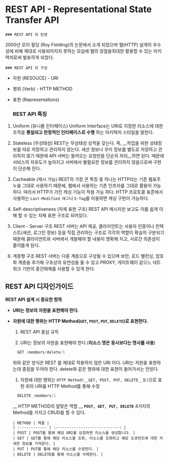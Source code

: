 
# REST API - Representational State Transfer API

    ### REST API 의 탄생
  
  2000년 로이 필딩 (Roy Fielding)의 논문에서 소개 되었으며 웹(HTTP) 설계의 우수성에 비해 제대로 사용되어지지 못하는 모습에 웹의 장점을최대한 활용할 수 있는 아키텍처로써 발표하게 되었다.
  
    ### REST API 의 구성
  
  - 자원 (RESOUCE) - URI
  - 행위 (Verb) - HTTP METHOD
  - 표현 (Representations)
  
    ### REST API 특징
  
  1. Uniform (유니폼 인터페이스)
  Uniform Interface는 URI로 지정한 리소스에 대한 조작을 __통일되고 한정적인 인터페이스로 수행__ 하는 아키텍처 스타일을 말한다.
  
  1. Stateless (무상태성)
  REST는 무상태성 성격을 갖는다. 즉, __작업을 위한 상태정보를 따로 저장하고 관리하지 않는다. 세션 정보나 쿠키 정보를 별도로 저장하고 관리하지 않기 때문에 API 서버는 들어오는 요청만을 단순히 처리__하면 된다. 때문에 서비스의 자유도가 높아지고 서버에서 불필요한 정보를 관리하지 않음으로써 구현이 단순해 진다.
  
  1. Cacheable (캐시 가능)
  REST의 가장 큰 특징 중 하나는 HTTP라는 기존 웹표주누을 그대로 사용하기 때문에, 웹에서 사용하는 기존 인프라를 그대로 활용이 가능하다. 따라서 HTTP가 가진 캐싱 기능이 적용 가능 하다. HTTP 프로토콜 표준에서 사용하는 `Last-Modified 태그`나 `E-Tag`를 이용하면 캐싱 구현이 가능하다.
  
  1. Self-descriptiveness (자체 표현 구조)
  REST API 메시지만 보고도 이를 쉽게 이해 할 수 있는 자체 표현 구조로 되어있다.
  
  1. Client - Server 구조
  REST 서버는 API 제공, 클라이언트는 사용자 인증이나 컨텍스트(세션, 로그인 정보) 등을 직접 관리하는 구조로 각각의 역할이 확실히 구분되기 때문에 클라이언트와 서버에서 개발해야 할 내용이 명확해 지고, 서로간 의존성이 줄어들게 된다.
  
  1. 계층형 구조
  REST 서버는 다중 계층으로 구성될 수 있으며 보안, 로드 밸런싱, 암호화 계층을 추가해 구조상의 유연성을 둘 수 있고 PROXY, 게이트웨이 같으느 네트워크 기반의 중간매체를 사용할 수 있게 한다.
  
  ## REST API 디자인가이드
  
  __REST API 설계 시 중요한 항목__
  - __URI는 정보의 자원을 표현해야 한다.__
  - __자원에 대한 행위는 HTTP Method(`GET`, `POST`, `PUT`, `DELETE`)로 표현한다.__
  
    1. REST API 중심 규칙
    
      1. URI는 정보의 자원을 표현해야 한다.(__리소스 명은 동사보다는 명사를 사용__)
      ```java
        GET /members/delete/1
      ```
      위와 같은 방식은 REST 를 제대로 적용하지 않은 URI 이다. URI는 자원을 표현하는데 중점을 두어야 한다. delete와 같은 행위에 대한 표현이 들어가서는 안된다.
      
      1. 자원에 대한 행위는 `HTTP Method(__GET, POST, PUT, DELETE__등)`으로 표현
      위의 URI를 HTTP Method를 통해 수정
      ```java
        DELETE /members/1
      ```
      __ HTTP METHOD의 알맞은 역할 __
        __`POST, GET, PUT, DELETE`__ 4가지의 Method를 가지고 CRUD를 할 수 있다.
        
        | METHOD | 역할 |
        | :------------ | :----------------------------: |
        | POST | POST를 통해 해당 URI를 요청하면 리소스를 생성합니다. |
        | GET | GET를 통해 해당 리소스를 조회, 리소스를 조회하고 해당 도큐먼트에 대한 자세한 정보를 가져온다. |
        | PUT | PUT를 통해 해당 리소스를 수정한다. |
        | DELETE | DELETE를 통해 리소스를 삭제한다. |
